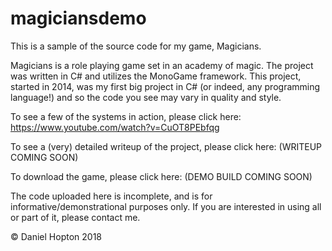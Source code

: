 # magiciansdemo
This is a sample of the source code for my game, Magicians.

Magicians is a role playing game set in an academy of magic. The project was written in C# and utilizes the MonoGame framework. This project, started in 2014, was my first big project in C# (or indeed, any programming language!) and so the code you see may vary in quality and style.

To see a few of the systems in action, please click here:
https://www.youtube.com/watch?v=CuOT8PEbfqg

To see a (very) detailed writeup of the project, please click here:
(WRITEUP COMING SOON)

To download the game, please click here:
(DEMO BUILD COMING SOON)

The code uploaded here is incomplete, and is for informative/demonstrational purposes only. If you are interested in using all or part of it, please contact me.

© Daniel Hopton 2018
